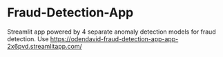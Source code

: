 # Fraud-Detection-App
Streamlit app powered by 4 separate anomaly detection models for fraud detection.
Use https://odendavid-fraud-detection-app-app-2x6pvd.streamlitapp.com/

